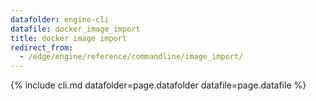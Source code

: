 ```yaml
---
datafolder: engine-cli
datafile: docker_image_import
title: docker image import
redirect_from:
  - /edge/engine/reference/commandline/image_import/
---
```

<!--
This page is automatically generated from Docker's source code. If you want to
suggest a change to the text that appears here, open a ticket or pull request
in the source repository on GitHub:

https://github.com/docker/cli
-->

{% include cli.md datafolder=page.datafolder datafile=page.datafile %}
